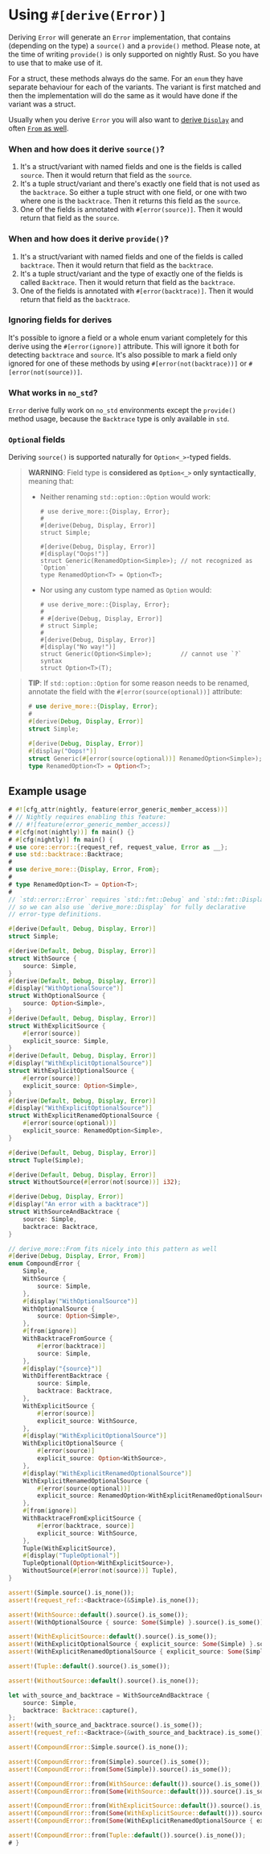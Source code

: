 # Using `#[derive(Error)]`

Deriving `Error` will generate an `Error` implementation, that contains
(depending on the type) a `source()` and a `provide()` method. Please note,
at the time of writing `provide()` is only supported on nightly Rust. So you
have to use that to make use of it.

For a struct, these methods always do the same. For an `enum` they have separate
behaviour for each of the variants. The variant is first matched and then the
implementation will do the same as it would have done if the variant was a
struct.

Usually when you derive `Error` you will also want to [derive `Display`](crate::Display) and
often [`From` as well](crate::From).


### When and how does it derive `source()`?

1. It's a struct/variant with named fields and one is the fields is
   called `source`. Then it would return that field as the `source`.
2. It's a tuple struct/variant and there's exactly one field that is not used as
   the `backtrace`. So either a tuple struct with one field, or one with two where one
   is the `backtrace`. Then it returns this field as the `source`.
3. One of the fields is annotated with `#[error(source)]`. Then it would
   return that field as the `source`.

### When and how does it derive `provide()`?

1. It's a struct/variant with named fields and one of the fields is
   called `backtrace`. Then it would return that field as the `backtrace`.
2. It's a tuple struct/variant and the type of exactly one of the fields is
   called `Backtrace`. Then it would return that field as the `backtrace`.
3. One of the fields is annotated with `#[error(backtrace)]`. Then it would
   return that field as the `backtrace`.

### Ignoring fields for derives

It's possible to ignore a field or a whole enum variant completely for this
derive using the `#[error(ignore)]` attribute. This will ignore it both for
detecting `backtrace` and `source`. It's also possible to mark a field only
ignored for one of these methods by using `#[error(not(backtrace))]` or
`#[error(not(source))]`.


### What works in `no_std`?

`Error` derive fully work on `no_std` environments except the `provide()`
method usage, because the `Backtrace` type is only available in `std`.


### `Option`al fields

Deriving `source()` is supported naturally for `Option<_>`-typed fields.

> **WARNING**: Field type is **considered as `Option<_>` only syntactically**,
> meaning that:
> - Neither renaming `std::option::Option` would work:
>   ```rust,compile_fail
>   # use derive_more::{Display, Error};
>   #
>   #[derive(Debug, Display, Error)]
>   struct Simple;
>
>   #[derive(Debug, Display, Error)]
>   #[display("Oops!")]
>   struct Generic(RenamedOption<Simple>); // not recognized as `Option`
>   type RenamedOption<T> = Option<T>;
>   ```
> - Nor using any custom type named as `Option` would:
>   ```rust,compile_fail
>   # use derive_more::{Display, Error};
>   #
>   # #[derive(Debug, Display, Error)]
>   # struct Simple;
>   #
>   #[derive(Debug, Display, Error)]
>   #[display("No way!")]
>   struct Generic(Option<Simple>);        // cannot use `?` syntax
>   struct Option<T>(T);
>   ```

> **TIP**: If `std::option::Option` for some reason needs to be renamed,
> annotate the field with the `#[error(source(optional))]` attribute:
> ```rust
> # use derive_more::{Display, Error};
> #
> #[derive(Debug, Display, Error)]
> struct Simple;
>
> #[derive(Debug, Display, Error)]
> #[display("Oops!")]
> struct Generic(#[error(source(optional))] RenamedOption<Simple>);
> type RenamedOption<T> = Option<T>;
>  ```




## Example usage

```rust
# #![cfg_attr(nightly, feature(error_generic_member_access))]
# // Nightly requires enabling this feature:
# // #![feature(error_generic_member_access)]
# #[cfg(not(nightly))] fn main() {}
# #[cfg(nightly)] fn main() {
# use core::error::{request_ref, request_value, Error as __};
# use std::backtrace::Backtrace;
#
# use derive_more::{Display, Error, From};
#
# type RenamedOption<T> = Option<T>;
#
// `std::error::Error` requires `std::fmt::Debug` and `std::fmt::Display`,
// so we can also use `derive_more::Display` for fully declarative
// error-type definitions.

#[derive(Default, Debug, Display, Error)]
struct Simple;

#[derive(Default, Debug, Display, Error)]
struct WithSource {
    source: Simple,
}
#[derive(Default, Debug, Display, Error)]
#[display("WithOptionalSource")]
struct WithOptionalSource {
    source: Option<Simple>,
}
#[derive(Default, Debug, Display, Error)]
struct WithExplicitSource {
    #[error(source)]
    explicit_source: Simple,
}
#[derive(Default, Debug, Display, Error)]
#[display("WithExplicitOptionalSource")]
struct WithExplicitOptionalSource {
    #[error(source)]
    explicit_source: Option<Simple>,
}
#[derive(Default, Debug, Display, Error)]
#[display("WithExplicitOptionalSource")]
struct WithExplicitRenamedOptionalSource {
    #[error(source(optional))]
    explicit_source: RenamedOption<Simple>,
}

#[derive(Default, Debug, Display, Error)]
struct Tuple(Simple);

#[derive(Default, Debug, Display, Error)]
struct WithoutSource(#[error(not(source))] i32);

#[derive(Debug, Display, Error)]
#[display("An error with a backtrace")]
struct WithSourceAndBacktrace {
    source: Simple,
    backtrace: Backtrace,
}

// derive_more::From fits nicely into this pattern as well
#[derive(Debug, Display, Error, From)]
enum CompoundError {
    Simple,
    WithSource {
        source: Simple,
    },
    #[display("WithOptionalSource")]
    WithOptionalSource {
        source: Option<Simple>,
    },
    #[from(ignore)]
    WithBacktraceFromSource {
        #[error(backtrace)]
        source: Simple,
    },
    #[display("{source}")]
    WithDifferentBacktrace {
        source: Simple,
        backtrace: Backtrace,
    },
    WithExplicitSource {
        #[error(source)]
        explicit_source: WithSource,
    },
    #[display("WithExplicitOptionalSource")]
    WithExplicitOptionalSource {
        #[error(source)]
        explicit_source: Option<WithSource>,
    },
    #[display("WithExplicitRenamedOptionalSource")]
    WithExplicitRenamedOptionalSource {
        #[error(source(optional))]
        explicit_source: RenamedOption<WithExplicitRenamedOptionalSource>,
    },
    #[from(ignore)]
    WithBacktraceFromExplicitSource {
        #[error(backtrace, source)]
        explicit_source: WithSource,
    },
    Tuple(WithExplicitSource),
    #[display("TupleOptional")]
    TupleOptional(Option<WithExplicitSource>),
    WithoutSource(#[error(not(source))] Tuple),
}

assert!(Simple.source().is_none());
assert!(request_ref::<Backtrace>(&Simple).is_none());

assert!(WithSource::default().source().is_some());
assert!(WithOptionalSource { source: Some(Simple) }.source().is_some());

assert!(WithExplicitSource::default().source().is_some());
assert!(WithExplicitOptionalSource { explicit_source: Some(Simple) }.source().is_some());
assert!(WithExplicitRenamedOptionalSource { explicit_source: Some(Simple) }.source().is_some());

assert!(Tuple::default().source().is_some());

assert!(WithoutSource::default().source().is_none());

let with_source_and_backtrace = WithSourceAndBacktrace {
    source: Simple,
    backtrace: Backtrace::capture(),
};
assert!(with_source_and_backtrace.source().is_some());
assert!(request_ref::<Backtrace>(&with_source_and_backtrace).is_some());

assert!(CompoundError::Simple.source().is_none());

assert!(CompoundError::from(Simple).source().is_some());
assert!(CompoundError::from(Some(Simple)).source().is_some());

assert!(CompoundError::from(WithSource::default()).source().is_some());
assert!(CompoundError::from(Some(WithSource::default())).source().is_some());

assert!(CompoundError::from(WithExplicitSource::default()).source().is_some());
assert!(CompoundError::from(Some(WithExplicitSource::default())).source().is_some());
assert!(CompoundError::from(Some(WithExplicitRenamedOptionalSource { explicit_source: Some(Simple) })).source().is_some());

assert!(CompoundError::from(Tuple::default()).source().is_none());
# }
```
